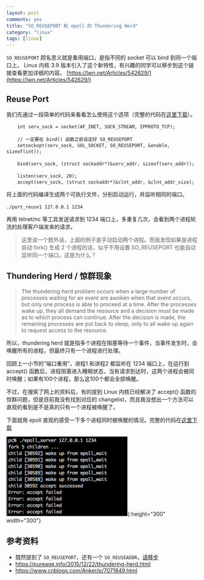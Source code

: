 ```yaml
---
layout: post
comments: yes
title: "SO_REUSEPORT 和 epoll 的 Thundering Herd"
category: "linux"
tags: [linux]
---
```


`SO_REUSEPORT` 顾名思义就是重用端口，是指不同的 socket 可以 bind 到同一个端口上。 Linux 内核 3.9 版本引入了这个新特性，有兴趣的同学可以移步到这个链接查看更加详细的内容。 [https://lwn.net/Articles/542629/](https://lwn.net/Articles/542629/)

## Reuse Port 
我们先通过一段简单的代码来看看怎么使用这个选项（完整的代码在[这里下载](/image/2018/server.c)）。

```
    int serv_sock = socket(AF_INET, SOCK_STREAM, IPPROTO_TCP);

    // 一定要在 bind() 函数之前设定好 SO_REUSEPORT
    setsockopt(serv_sock, SOL_SOCKET, SO_REUSEPORT, &enable, sizeof(int));

    bind(serv_sock, (struct sockaddr*)&serv_addr, sizeof(serv_addr));

    listen(serv_sock, 20);
    accept(serv_sock, (struct sockaddr*)&clnt_addr, &clnt_addr_size);

```

将上面的代码编译生成两个可执行文件，分别启动运行，并监听相同的端口。

`./port_reuse1 127.0.0.1 1234`

再用 telnet/nc 等工具发送请求到 1234 端口上，多重复几次，会看到两个进程轮流的处理客户端发来的请求。

> 这里说一个题外话，上面的例子是手动启动两个进程。而我发现如果是进程自动 fork() 生成 2 个进程的话，似乎不用设置 SO_REUSEPORT 也能自动监听同一个端口。这是为什么？

## Thundering Herd / 惊群现象

> The thundering herd problem occurs when a large number of processes waiting for an event are awoken when that event occurs, but only one process is able to proceed at a time. After the processes wake up, they all demand the resource and a decision must be made as to which process can continue. After the decision is made, the remaining processes are put back to sleep, only to all wake up again to request access to the resource.  

所以，thundering herd 就是指多个进程在阻塞等待一个事件，当事件发生时，会唤醒所有的进程，但最终只有一个进程进行处理。

回顾上一小节的“端口重用”，进程1 和进程2 都监听在 1234 端口上，在运行到 accept() 函数后，进程阻塞进入睡眠状态，当有请求到达时，这两个进程会被同时唤醒；如果有100个进程，那么这100个都会全部唤醒。

不过，在搜索了网上的资料后，有的提到 Linux 内核已经解决了 accept() 函数的惊群问题，但是目前我没有找到对应的 changelist，而且我没想出一个方法可以直观的看到是不是真的只有一个进程被唤醒了。

下面就用 epoll 直观的感受一下多个进程同时被唤醒的情况。完整的代码在[这里下载](/image/2018/epoll_server.c)

![](image/2018/epoll.png){:height="300" width="300"}


## 参考资料 

- 既然提到了 `SO_REUSEPORT`，还有一个 `SO_REUSEADDR`，[请移步](https://zhuanlan.zhihu.com/p/31329253)
- https://pureage.info/2015/12/22/thundering-herd.html
- https://www.cnblogs.com/Anker/p/7071849.html





